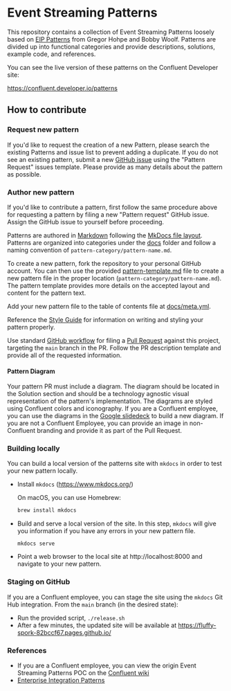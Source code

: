 # Event Streaming Patterns

This repository contains a collection of Event Streaming Patterns loosely based on [EIP Patterns](https://www.enterpriseintegrationpatterns.com/patterns/messaging/index.html) from Gregor Hohpe and Bobby Woolf. Patterns are divided up into functional categories and provide descriptions, solutions, example code, and references. 

You can see the live version of these patterns on the Confluent Developer site:
<!-- TODO: Update with proper DCI / patterns link -->
https://confluent.developer.io/patterns

## How to contribute

### Request new pattern 
If you'd like to request the creation of a new Pattern, please search the existing Patterns and issue list to prevent adding a duplicate. If you do not see an existing pattern, submit a new [GitHub issue](https://github.com/confluentinc/event-streaming-patterns/issues) using the "Pattern Request" issues template. Please provide as many details about the pattern as possible.

### Author new pattern
If you'd like to contribute a pattern, first follow the same procedure above for requesting a pattern by filing a new "Pattern request" GitHub issue. Assign the GitHub issue to yourself before proceeding.

Patterns are authored in [Markdown](https://www.mkdocs.org/user-guide/writing-your-docs/#writing-with-markdown) following the [MkDocs file layout](https://www.mkdocs.org/user-guide/writing-your-docs/). Patterns are organized into categories under the [docs](./docs/) folder and follow a naming convention of `pattern-category/pattern-name.md`.

To create a new pattern, fork the repository to your personal GitHub account. You can then use the provided [pattern-template.md](pattern-template.md) file to create a new pattern file in the proper location (`pattern-category/pattern-name.md`). The pattern template provides more details on the accepted layout and content for the pattern text.

Add your new pattern file to the table of contents file at [docs/meta.yml](./docs/meta.yml).

Reference the [Style Guide](style-guide.md) for information on writing and styling your pattern properly.

Use standard [GitHub workflow](https://docs.github.com/en/github/collaborating-with-pull-requests/proposing-changes-to-your-work-with-pull-requests/creating-a-pull-request-from-a-fork) for filing a [Pull Request](https://github.com/confluentinc/event-streaming-patterns/pulls) against this project, targeting the `main` branch in the PR. Follow the PR description template and provide all of the requested information.

#### Pattern Diagram

Your pattern PR must include a diagram. The diagram should be located in the Solution section and should be a technology agnostic visual representation of the pattern's implementation. The diagrams are styled using Confluent colors and iconography. If you are a Confluent employee, you can use the diagrams in the [Google slidedeck](https://docs.google.com/presentation/d/1Zf256Z6fBvre3uclIbmxXsDpnTIxiBX66b13pHbGIYc/edit?usp=sharing) to build a new diagram. If you are not a Confluent Employee, you can provide an image in non-Confluent branding and provide it as part of the Pull Request.

### Building locally

You can build a local version of the patterns site with `mkdocs` in order to test your new pattern locally.

- Install `mkdocs` (https://www.mkdocs.org/)

    On macOS, you can use Homebrew:
    ```bash
    brew install mkdocs
    ```

- Build and serve a local version of the site. In this step, `mkdocs` will give you information if you have any errors in your new pattern file.
    ```
    mkdocs serve
    ```

- Point a web browser to the local site at http://localhost:8000 and navigate to your new pattern.

### Staging on GitHub

If you are a Confluent employee, you can stage the site using the `mkdocs` Git Hub integration. From the `main` branch (in the desired state): 
- Run the provided script, `./release.sh`
- After a few minutes, the updated site will be available at https://fluffy-spork-82bccf67.pages.github.io/

### References
- If you are a Confluent employee, you can view the origin Event Streaming Patterns POC on the [Confluent wiki](https://confluentinc.atlassian.net/wiki/spaces/PM/pages/940376652/Event+Streaming+Patterns+POC)
- [Enterprise Integration Patterns](https://www.enterpriseintegrationpatterns.com)

